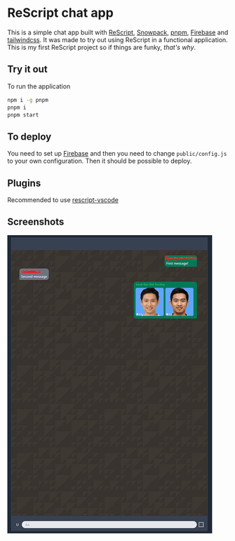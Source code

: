 # ReScript chat app
This is a simple chat app built with [ReScript](https://rescript-lang.org/), [Snowpack](https://www.snowpack.dev/), [pnpm](https://pnpm.js.org/), [Firebase](https://firebase.google.com/firebase-and-gcp) and [tailwindcss](https://tailwindcss.com/). It was made to try out using ReScript in a functional application. This is my first ReScript project so if things are funky, _that's why_.

## Try it out
To run the application

```bash
npm i -g pnpm
pnpm i
pnpm start
```

## To deploy
You need to set up [Firebase](https://firebase.google.com/firebase-and-gcp) and then you need to change `public/config.js` to your own configuration. Then it should be possible to deploy.

## Plugins
Recommended to use [rescript-vscode](https://marketplace.visualstudio.com/items?itemName=chenglou92.rescript-vscode)

## Screenshots
![Screenshot of cool application](media/screenshot.png)